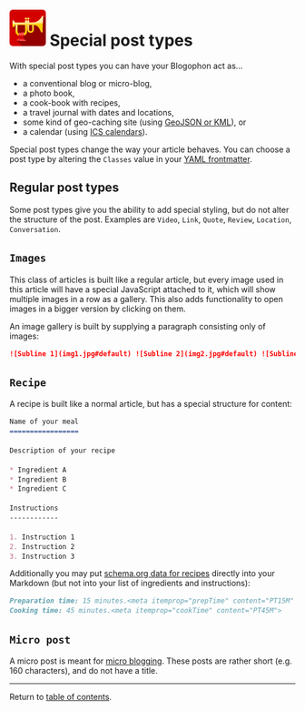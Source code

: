 ![Blogophon -](blogophon.png) Special post types
==================

With special post types you can have your Blogophon act as…

* a conventional blog or micro-blog,
* a photo book,
* a cook-book with recipes,
* a travel journal with dates and locations,
* some kind of geo-caching site (using [GeoJSON or KML](special-features.md)), or
* a calendar (using [ICS calendars](special-features.md)).

Special post types change the way your article behaves. You can choose a post type by altering the `Classes` value in your [YAML frontmatter](markdown.md).

Regular post types
------------------

Some post types give you the ability to add special styling, but do not alter the structure of the post. Examples are `Video`, `Link`, `Quote`, `Review`, `Location`, `Conversation`.

`Images`
--------

This class of articles is built like a regular article, but every image used in this article will have a special JavaScript attached to it, which will show multiple images in a row as a gallery. This also adds functionality to open images in a bigger version by clicking on them.

An image gallery is built by supplying a paragraph consisting only of images:

```markdown
![Subline 1](img1.jpg#default) ![Subline 2](img2.jpg#default) ![Subline 3](img3.jpg#default)

```

`Recipe`
--------

A recipe is built like a normal article, but has a special structure for content:

```markdown
Name of your meal
=================

Description of your recipe

* Ingredient A
* Ingredient B
* Ingredient C

Instructions
------------

1. Instruction 1
2. Instruction 2
3. Instruction 3

```

Additionally you may put [schema.org data for recipes](http://schema.org/Recipe) directly into your Markdown (but not into your list of ingredients and instructions):

```markdown
Preparation time: 15 minutes.<meta itemprop="prepTime" content="PT15M" />
Cooking time: 45 minutes.<meta itemprop="cookTime" content="PT45M">

```

`Micro post`
--------

A micro post is meant for [micro blogging](https://en.wikipedia.org/wiki/Microblogging). These posts are rather short (e.g. 160 characters), and do not have a title.

---

Return to [table of contents](README.md).
